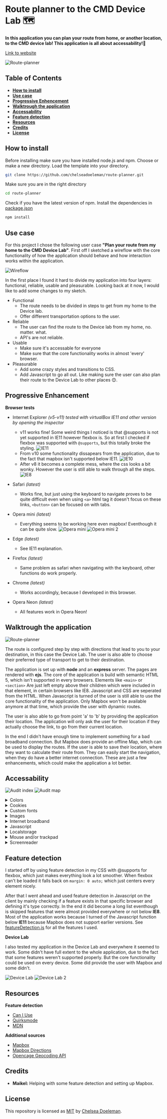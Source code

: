 # Route planner to the CMD Device Lab 🗺
**In this application you can plan your route from home, or another location, to the CMD device lab! This application is all about accessability!💫**

[Link to website](https://route-planner-browser-tech.herokuapp.com)

![Route-planner](./docs/route-planner.png)


## Table of Contents
* **[How to install](#how-to-install)**
* **[Use case](#use-case)**
* **[Progressive Enhencement](#progressive-enhancement)**
* **[Walktrough the application](#walk-trough-the-application)**
* **[Accessability](#accessability)**
* **[Feature detection](#accessability)**
* **[Resources](#resources)**
* **[Credits](#credits)**
* **[License](#license)**

## How to install

Before installing make sure you have installed node.js and npm.
Choose or make a new directory.
Load the template into your directory.

```bash
git clone https://github.com/chelseadoeleman/route-planner.git
```

Make sure you are in the right directory 
```bash
cd route-planner
```

Check if you have the latest version of npm.
Install the dependencies in [package.json](./package.json)
```bash
npm install
```

## Use case

For this project I chose the following user case **"Plan your route from my home to the CMD Device Lab"**. First off I sketched a wireflow with the core functionality of how the application should behave and how interaction works within the application.

![Wireflow](./docs/wireflow.JPG)

In the first place I found it hard to divide my application into four layers: functional, reliable, usable and pleasurable. Looking back at it now, I would like to add some changes to my sketch.

*   Functional
    *   The route needs to be divided in steps to get from my home to the Device lab.
    *   Offer different transportation options to the user.
*   Reliable
    *   The user can find the route to the Device lab from my home, no. matter. what.
    *   API's are not reliable.
*   Usable
    *   Make sure it's accessable for everyone
    *   Make sure that the core functionality works in almost 'every' browser.
*   Pleasurable
    *   Add some crazy styles and transitions to CSS.
    *   Add Javascript to go all out. Like making sure the user can also plan their route to the Device Lab to other places 😊.

## Progressive Enhancement

**Browser tests**
*   Internet Explorer *(v5-v11) tested with virtualBox IE11 and other version by opening the inspector*
    *   v11 works fine! Some weird things I noticed is that @supports is not yet supported in IE11 however flexbox is. So at first I checked if flexbox was supported with ```@supports```, but this totally broke the styling.
    ![IE11](./docs/ie11.png)
    *   From v10 some functionality dissapears from the application, due to the fact that mapbox isn't supported below IE11.
    ![IE10](./docs/ie10.png)
    *   After v8 it becomes a complete mess, where the css looks a bit wonky. However the user is still able to walk through all the steps.
    ![IE8](./docs/ie8.png)

*   Safari *(latest)*
    *   Works fine, but just using the keyboard to navigate proves to be quite difficult even when using ```<a>``` html tag it doesn't focus on these links, ```<button>``` can be focused on with tabs.

*   Opera mini *(latest)*
    *   Everything seems to be working here even mapbox! Eventhough it can be quite slow.
    ![Opera mini](./docs/operamini.jpg)
    ![Opera mini 2](./docs/operamini2.jpg)

*   Edge *(latest)*
    *   See IE11 explanation.

*   Firefox *(latest)*
    *   Same problem as safari when navigating with the keyboard, other functions do work properly.

*   Chrome *(latest)*
    *   Works accordingly, because I developed in this browser.

*   Opera Neon *(latest)*
    * All features work in Opera Neon!

## Walktrough the application

![Route-planner](./docs/route-planner.png)

The route is configured step by step with directions that lead to you to your destination, in this case the Device Lab. The user is also able to choose their preferred type of transport to get to their destination. 

The application is set up with **node** and an **express** server. The pages are rendered with **ejs**. The core of the application is build with semantic HTML 5, which isn't supported in every browsers. Elements like ```<main>``` or ```<section>``` Are just left empty above their children which were included in that element, in certain browsers like IE8. Javascript and CSS are seperated from the HTML. When Javascript is turned of the user is still able to use the core functionality of the application. Only Mapbox won't be available anymore at that time, which provide the user with dynamic routes.

The user is also able to go from point 'a' to 'b' by providing the application their location. The application will only ask the user for their location if they actually choose the link, to go from their current location.

In the end I didn't have enough time to implement something for a bad broadband connection. But Mapbox does provide an offline Map, which can be used to display the routes. If the user is able to save their location, where they want to calculate their route from. They can easily start the navigation, when they do have a better internet connection. These are just a few enhancements, which could make the application a lot better.

## Accessability

![Audit index](./docs/index.png)
![Audit map](./docs/map.png)

<details>
  <summary>Colors</summary>

  After running an audit I got the application had an accessability of **100** This includes all the colors. However Mapbox isn't really that visible when setting my clarity to the lowest point. Only people with normal eye sight are propably able to see this correctly. 

  I tested my application on colorblindness with [Sim Daltonism](https://michelf.ca/projects/sim-daltonism/). After using this feature everything was still visible for the user.
    ![Colorblindness](./docs/colorblindness.png)

</details>

<details>
  <summary>Cookies</summary>

  After disabling cookies the application still works accordingly, this was done with the developer tools extension in Chrome.
</details>


<details>
  <summary>Custom fonts</summary>

  I did use a custom font, however after turning this off it just falls back on the fallback I had defined in my CSS. In this case "Arial", "Helvetica" or some other "Sans-serif" font the user defined in their preferences. It falls back on the fallback font in IE8 and versions before that.
</details>

<details>
  <summary>Images</summary>

    I turned images off with the developer tools in Chrome. There was an alt text provided for that image, but it doesn't load. The steps which are most important part are still visible to the user. 

![Car Route](./docs/noimage.png)
</details>

<details>
  <summary>Internet broadband</summary>

    When the internet connection is slow it does take some time to fetch data from the API however some  content is directly shown, though this is not dynamic yet. I also takes some time for Mapbox to load, but this doesn't take away from it's core functionality of this application. It can however be improved see 

[Walktrough the application](#walk-trough-the-application) for more information

![First view](./docs/first.png)

</details>


<details>
  <summary>Javascript</summary>

  I turned Javascript off with the Chrome web developer tools. After turning of this feature the user is only able navigate from my home to the Device lab instead of running this route dynamically. These options dissappear from the menu, so the user doesn't know any better.
![Turned of Javascript](./docs/javascript.png)
</details>

<details>
  <summary>Localstorage</summary>

  Disabling localstorage can be done by disabling cookies. Which doesn't proves to be a hinder for the application to function properly.

</details>


<details>
  <summary>Mouse and/or trackpad</summary>

  In Chrome the user is able to navigate through the application with only there keyboard. However different browsers have different keyboard shortcuts and it doens't work the same in every browser. Focus styles are also applied when focusing on an element like a **button** or a **link**.

</details>

<details>
  <summary>Screenreader</summary>

  The start the screenreader hold ```command + option + f5". The screenreader works accordingly to navigate throughout the page. I did make use of an ```aria-label``` attribute in the links for the steps, so that the user is provided with more information about that link, than just a number and they know they are following a list.

</details>


## Feature detection

I started off by using feature detection in my CSS with @supports for flexbox, which just makes everything look a lot smoother. When flexbox can't be loaded it falls back on ```margin: 0 auto;``` which just centers every element nicely.

After that I went ahead and used feature detection in Javascript on the client by mainly checking if a feature exists in that specific browser and defining it's type correctly. In the end it did become a long list eventhough is skipped features that were almost provided everywhere or not below **IE8**. Most of the application works because I turned of the Javascript function below **IE11** because Mapbox does not support earlier versions. See [featureDetection.js](./server/public/js/featureDetection.js) for all the features I used.

**Device Lab**

I also tested my application in the Device Lab and everywhere it seemed to work. Some didn't have full extent to the whole application, due to the fact that some features weren't supported properly. But the core functionality could be used on every device. Some did provide the user with Mapbox and some didn't.

![Device Lab](./docs/devicelab1.JPG)
![Device Lab 2](./docs/devicelab2.JPG)

## Resources

**Feature detection**
* [Can I Use](https://unsplash.com/developers)
* [Quirksmode](https://caniuse.com/)
* [MDN](https://developer.mozilla.org/en-US/)

**Additional sources**
* [Mapbox](https://www.mapbox.com/)
* [Mapbox Directions](https://docs.mapbox.com/help/glossary/mapbox-directions-api/)
* [Opencage Geocoding API](https://opencagedata.com/api)

## Credits
*   **Maikel:** Helping with some feature detection and setting up Mapbox.

## License
This repository is licensed as [MIT](LICENSE) by [Chelsea Doeleman](https://github.com/chelseadoeleman).
